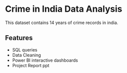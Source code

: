 
# Crime in India Data Analysis

This dataset contains 14 years of crime records in india.



## Features

- SQL queries
- Data Cleaning
- Power BI interactive dashboards
- Project Report ppt


